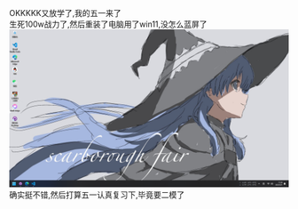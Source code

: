 OKKKKK又放学了,我的五一来了         
生死100w战力了,然后重装了电脑用了win11,没怎么蓝屏了         
![alt text](/resource/articles/article9/image.png)      
确实挺不错,然后打算五一认真复习下,毕竟要二模了      